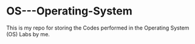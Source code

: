 # OS---Operating-System
This is my repo for storing the Codes performed in the Operating System (OS) Labs by me.
